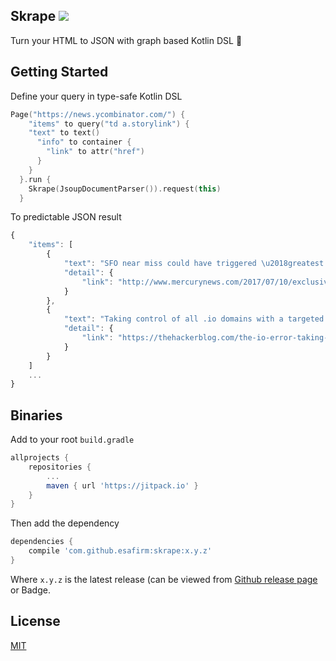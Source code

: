 ## Skrape [![](https://jitpack.io/v/esafirm/skrape.svg)](https://jitpack.io/#esafirm/skrape)

Turn your HTML to JSON with graph based Kotlin DSL 💪

## Getting Started

Define your query in type-safe Kotlin DSL  

```kotlin
Page("https://news.ycombinator.com/") {
    "items" to query("td a.storylink") {
    "text" to text()
      "info" to container {
        "link" to attr("href")
      }
    }
  }.run {
    Skrape(JsoupDocumentParser()).request(this)
  }
```
To predictable JSON result

```javascript
{
    "items": [
        {
            "text": "SFO near miss could have triggered \u2018greatest aviation disaster in history'",
            "detail": {
                "link": "http://www.mercurynews.com/2017/07/10/exclusive-sfo-near-miss-might-have-triggered-greatest-aviation-disaster-in-history/"
            }
        },
        {
            "text": "Taking control of all .io domains with a targeted registration",
            "detail": {
                "link": "https://thehackerblog.com/the-io-error-taking-control-of-all-io-domains-with-a-targeted-registration/"
            }
        }
    ]
    ...
}
```

## Binaries

Add to your root `build.gradle` 

```groovy
allprojects {
    repositories {
        ...
        maven { url 'https://jitpack.io' }
	}
}
```

Then add the dependency

```groovy 
dependencies {
    compile 'com.github.esafirm:skrape:x.y.z'
}
```

Where `x.y.z` is the latest release (can be viewed from [Github release page](https://github.com/esafirm/skrape/releases) or Badge.

## License

[MIT](https://github.com/esafirm/skrape/blob/master/LICENSE)
     


